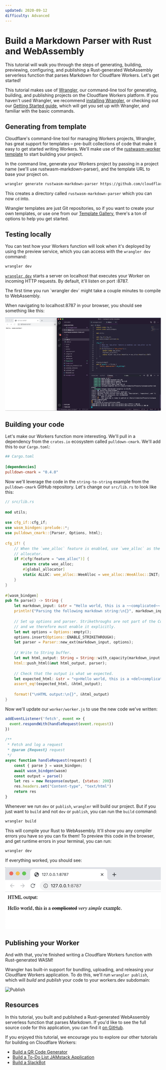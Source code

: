 ```yaml
---
updated: 2020-09-12
difficulty: Advanced
---
```


# Build a Markdown Parser with Rust and WebAssembly

This tutorial will walk you through the steps of generating, building, previewing, configuring, and publishing
a Rust-generated WebAssembly serverless function that parses Markdown for Cloudflare Workers. Let's get started!

This tutorial makes use of [Wrangler](https://github.com/cloudflare/wrangler), our command-line tool for generating, building, and publishing projects on the Cloudflare Workers platform. If you haven't used Wrangler, we recommend [installing Wrangler](/cli-wrangler/install-update), or checking out our [Getting Started guide](/learning/getting-started), which will get you set up with Wrangler, and familiar with the basic commands.

## Generating from template

Cloudflare's command-line tool for managing Workers projects, Wrangler, has great support for templates – pre-built collections of code that make it easy to get started writing Workers. We'll make use of the [rustwasm-worker template](https://github.com/cloudflare/rustwasm-worker-template/) to start building your project.

In the command line, generate your Workers project by passing in a project name (we'll use rustwasm-markdown-parser), and the template URL to base your project on.

```sh
wrangler generate rustwasm-markdown-parser https://github.com/cloudflare/rustwasm-worker-template/
```

This creates a directory called `rustwasm-markdown-parser` which you can now `cd` into.

Wrangler templates are just Git repositories, so if you want to create your own templates, or use one from our [Template Gallery](/templates), there's a ton of options to help you get started.

## Testing locally

You can test how your Workers function will look when it's deployed by using the preview service, which you can access with the `wrangler dev` command:

```sh
wrangler dev
```

[`wrangler dev`](/cli-wrangler/commands#dev) starts a server on localhost that executes your Worker on incoming HTTP requests. By default, it'll listen on port :8787. 

<Aside>The first time you run `wrangler dev` might take a couple minutes to compile to WebAssembly. </Aside>

When navigating to localhost:8787 in your browser, you should see something like this:

![Hello wasm-worker](./media/hello-wasm-worker.png)


## Building your code

Let's make our Workers function more interesting. We'll pull in a dependency from the `crates.io` ecosystem called `pulldown-cmark`.
We'll add this to our `Cargo.toml`:

```toml
## Cargo.toml

[dependencies]
pulldown-cmark = "0.4.0"
```

Now we'll leverage the code in the `string-to-string` example from the `pulldown-cmark` GitHub repository. Let's change
our `src/lib.rs` to look like this:

```rust
// src/lib.rs

mod utils;

use cfg_if::cfg_if;
use wasm_bindgen::prelude::*;
use pulldown_cmark::{Parser, Options, html};

cfg_if! {
    // When the `wee_alloc` feature is enabled, use `wee_alloc` as the global
    // allocator.
    if #[cfg(feature = "wee_alloc")] {
        extern crate wee_alloc;
        #[global_allocator]
        static ALLOC: wee_alloc::WeeAlloc = wee_alloc::WeeAlloc::INIT;
    }
}

#[wasm_bindgen]
pub fn parse() -> String {
    let markdown_input: &str = "Hello world, this is a ~~complicated~~ *very simple* example.";
    println!("Parsing the following markdown string:\n{}", markdown_input);

    // Set up options and parser. Strikethroughs are not part of the CommonMark standard
    // and we therefore must enable it explicitly.
    let mut options = Options::empty();
    options.insert(Options::ENABLE_STRIKETHROUGH);
    let parser = Parser::new_ext(markdown_input, options);

    // Write to String buffer.
    let mut html_output: String = String::with_capacity(markdown_input.len() * 3 / 2);
    html::push_html(&mut html_output, parser);

    // Check that the output is what we expected.
    let expected_html: &str = "<p>Hello world, this is a <del>complicated</del> <em>very simple</em> example.</p>\n";
    assert_eq!(expected_html, &html_output);

    format!("\nHTML output:\n{}", &html_output)
}
```

Now we'll update our `worker/worker.js` to use the new code we've written:

```javascript
addEventListener('fetch', event => {
  event.respondWith(handleRequest(event.request))
})

/**
 * Fetch and log a request
 * @param {Request} request
 */
async function handleRequest(request) {
    const { parse } = wasm_bindgen;
    await wasm_bindgen(wasm)
    const output = parse()
    let res = new Response(output, {status: 200})
    res.headers.set("Content-type", "text/html")
    return res
}
```

Whenever we run `dev` or `publish`, `wrangler` will build our project. But if you just want to `build` and not
`dev` or `publish`, you can run the `build` command:

```sh
wrangler build
```

This will compile your Rust to WebAssembly. It'll show you any compiler errors you have so you can fix them!
To preview this code in the browser, and get runtime errors in your terminal, you can run:

```sh
wrangler dev
```

If everything worked, you should see:

![Working RustWasm Worker](./media/parsed-markdown.png)

## Publishing your Worker

And with that, you're finished writing a Cloudflare Workers function with Rust-generated WASM!

Wrangler has built-in support for bundling, uploading, and releasing your Cloudflare Workers application. To do this, we'll run `wrangler publish`, which will _build_ and _publish_ your code to your workers.dev subdomain:

![Publish](./media/rust-wasm-publish-worker.gif)

## Resources

In this tutorial, you built and published a Rust-generated WebAssembly serverless function that parses Markdown. If you'd like to see the full source code for this application, you can find it [on GitHub](https://github.com/xortive/rustwasm-markdown-parser).

If you enjoyed this tutorial, we encourage you to explore our other tutorials for building on Cloudflare Workers:

- [Build a QR Code Generator](/tutorials/build-a-qr-code-generator)
- [Build a To-Do List JAMstack Application](/tutorials/build-a-jamstack-app)
- [Build a SlackBot](/tutorials/build-a-slackbot)
